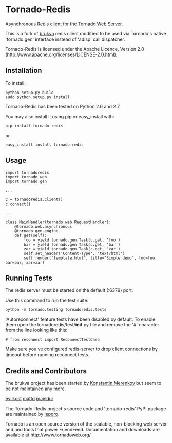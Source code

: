 Tornado-Redis
=============

Asynchronous [Redis](http://redis.io/) client for the [Tornado Web Server](http://tornadoweb.org/).

This is a fork of [brükva](https://github.com/evilkost/brukva) redis client
modified to be used via Tornado's native 'tornado.gen' interface instead
of 'adisp' call dispatcher.

Tornado-Redis is licensed under the Apache Licence, Version 2.0
(http://www.apache.org/licenses/LICENSE-2.0.html).

Installation
------------

To install:

    python setup.py build
    sudo python setup.py install

Tornado-Redis has been tested on Python 2.6 and 2.7.

You may also install it using pip or easy_install with:

    pip install tornado-redis

or

    easy_install install tornado-redis


Usage
-----

	import tornadoredis
	import tornado.web
	import tornado.gen

	...	
	
	c = tornadoredis.Client()
	c.connect()

	...

	class MainHandler(tornado.web.RequestHandler):
	    @tornado.web.asynchronous
	    @tornado.gen.engine
	    def get(self):
	        foo = yield tornado.gen.Task(c.get, 'foo')
	        bar = yield tornado.gen.Task(c.get, 'bar')
	        zar = yield tornado.gen.Task(c.get, 'zar')
	        self.set_header('Content-Type', 'text/html')
	        self.render("template.html", title="Simple demo", foo=foo, bar=bar, zar=zar)

Running Tests
-------------

The redis server must be started on the default (:6379) port.

Use this command to run the test suite:

	python -m tornado.testing tornadoredis.tests

'Autoreconnect' feature tests have been disabled by default.
To enable them open the tornadoredis/test/__init__.py file and
remove the '#' character from the line looking like this:
 
    # from reconnect import ReconnectTestCase

Make sure you've configured redis-server to drop client connections by timeout
before running reconnect tests.

Credits and Contributors
------------------------
The brukva project has been started by [Konstantin Merenkov](mailto:kmerenkov@gmail.com)
but seem to be not maintained any more. 

[evilkost](https://github.com/evilkost)
[mattd](https://github.com/mattd)
[maeldur](https://github.com/maeldur)

The Tornado-Redis project's source code and 'tornado-redis' PyPI package
are maintained by [leporo](https://github.com/leporo).

Tornado is an open source version of the scalable, non-blocking web server
and and tools that power FriendFeed. Documentation and downloads are
available at http://www.tornadoweb.org/
